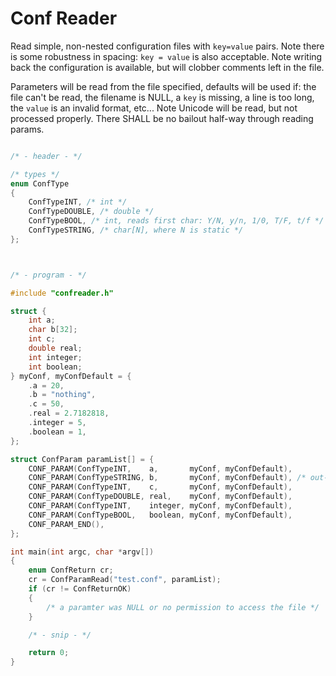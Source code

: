 # Conf Reader
Read simple, non-nested configuration files with `key=value` pairs. Note there is some robustness in spacing: `key = value` is also acceptable. Note writing back the configuration is available, but will clobber comments left in the file.

Parameters will be read from the file specified, defaults will be used if: the file can't be read, the filename is NULL, a `key` is missing, a line is too long, the `value` is an invalid format, etc... Note Unicode will be read, but not processed properly. There SHALL be no bailout half-way through reading params.
```C

/* - header - */

/* types */
enum ConfType
{
	ConfTypeINT, /* int */
	ConfTypeDOUBLE, /* double */
	ConfTypeBOOL, /* int, reads first char: Y/N, y/n, 1/0, T/F, t/f */
	ConfTypeSTRING, /* char[N], where N is static */
};



/* - program - */

#include "confreader.h"

struct {
	int a;
	char b[32];
	int c;
	double real;
	int integer;
	int boolean;
} myConf, myConfDefault = {
	.a = 20,
	.b = "nothing",
	.c = 50,
	.real = 2.7182818,
	.integer = 5,
	.boolean = 1,
};

struct ConfParam paramList[] = {
	CONF_PARAM(ConfTypeINT,    a,       myConf, myConfDefault),
	CONF_PARAM(ConfTypeSTRING, b,       myConf, myConfDefault), /* out-param SHALL be NUL terminated */
	CONF_PARAM(ConfTypeINT,    c,       myConf, myConfDefault),
	CONF_PARAM(ConfTypeDOUBLE, real,    myConf, myConfDefault),
	CONF_PARAM(ConfTypeINT,    integer, myConf, myConfDefault),
	CONF_PARAM(ConfTypeBOOL,   boolean, myConf, myConfDefault),
	CONF_PARAM_END(),
};

int main(int argc, char *argv[])
{
	enum ConfReturn cr;
	cr = ConfParamRead("test.conf", paramList);
	if (cr != ConfReturnOK)
	{
		/* a paramter was NULL or no permission to access the file */
	}

	/* - snip - */

	return 0;
}

```
